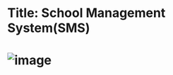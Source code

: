 <h1> Title: School Management System(SMS) <h1>

  ![image](https://user-images.githubusercontent.com/53119070/172634234-522f07e3-4f6d-4abe-858a-b927be48e9ad.png)

